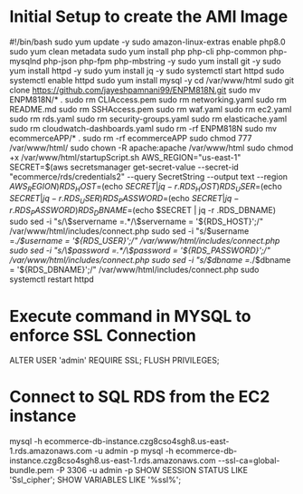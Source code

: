 # Initial Setup to create the AMI Image 

#!/bin/bash
sudo yum update -y
sudo amazon-linux-extras enable php8.0
sudo yum clean metadata
sudo yum install php php-cli php-common php-mysqlnd php-json php-fpm php-mbstring -y
sudo yum install git -y
sudo yum install httpd -y
sudo yum install jq -y 
sudo systemctl start httpd
sudo systemctl enable httpd
sudo yum install mysql -y
cd /var/www/html
sudo git clone https://github.com/jayeshpamnani99/ENPM818N.git
sudo mv ENPM818N/* .
sudo rm CLIAccess.pem
sudo rm networking.yaml
sudo rm README.md
sudo rm SSHAccess.pem
sudo rm waf.yaml
sudo rm ec2.yaml
sudo rm rds.yaml
sudo rm security-groups.yaml
sudo rm elasticache.yaml
sudo rm cloudwatch-dashboards.yaml
sudo rm -rf ENPM818N
sudo mv ecommerceAPP/* .
sudo rm -rf ecommerceAPP
sudo chmod 777 /var/www/html/
sudo chown -R apache:apache /var/www/html
sudo chmod +x /var/www/html/startupScript.sh
AWS_REGION="us-east-1"
SECRET=$(aws secretsmanager get-secret-value --secret-id "ecommerce/rds/credentials2" --query SecretString --output text --region $AWS_REGION)
RDS_HOST=$(echo $SECRET | jq -r .RDS_HOST)
RDS_USER=$(echo $SECRET | jq -r .RDS_USER)
RDS_PASSWORD=$(echo $SECRET | jq -r .RDS_PASSWORD)
RDS_DBNAME=$(echo $SECRET | jq -r .RDS_DBNAME)
sudo sed -i "s/\$servername =.*/\$servername = '${RDS_HOST}';/" /var/www/html/includes/connect.php
sudo sed -i "s/\$username =.*/\$username = '${RDS_USER}';/" /var/www/html/includes/connect.php
sudo sed -i "s/\$password =.*/\$password = '${RDS_PASSWORD}';/" /var/www/html/includes/connect.php
sudo sed -i "s/\$dbname =.*/\$dbname = '${RDS_DBNAME}';/" /var/www/html/includes/connect.php
sudo systemctl restart httpd





# Execute command in MYSQL to enforce SSL Connection

ALTER USER 'admin' REQUIRE SSL;
FLUSH PRIVILEGES;





# Connect to SQL RDS from the EC2 instance

mysql -h ecommerce-db-instance.czg8cso4sgh8.us-east-1.rds.amazonaws.com -u admin -p
mysql -h ecommerce-db-instance.czg8cso4sgh8.us-east-1.rds.amazonaws.com --ssl-ca=global-bundle.pem  -P 3306 -u admin -p
SHOW SESSION STATUS LIKE 'Ssl_cipher';
SHOW VARIABLES LIKE '%ssl%';



